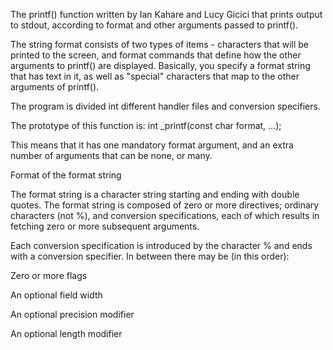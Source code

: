 
The printf() function written by Ian Kahare and Lucy Gicici that prints output to stdout, according to format and other arguments passed to printf(). 

The string format consists of two types of items - characters that will be printed to the screen,
and format commands that define how the other arguments to printf() are displayed. Basically,
you specify a format string that has text in it, as well as "special" characters
that map to the other arguments of printf().

The program is divided int different handler files and conversion specifiers.


The prototype of this function is: int _printf(const char format, ...);

This means that it has one mandatory format argument, and an extra number of arguments that can be none, or many.

Format of the format string

The format string is a character string starting and ending with double quotes. The format string is composed of zero or more directives; ordinary characters (not %), and conversion specifications, each of which results in fetching zero or more subsequent arguments.

Each conversion specification is introduced by the character % and ends with a conversion specifier. In between there may be (in this order):

Zero or more flags

An optional field width

An optional precision modifier

An optional length modifier
